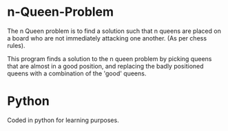 n-Queen-Problem
===============
The n Queen problem is to find a solution such that n queens are placed on
a board who are not immediately attacking one another. (As per chess rules).

This program finds a solution to the n queen problem by picking queens that are
almost in a good position, and replacing the badly positioned queens with a
combination of the 'good' queens.


Python
=======

Coded in python for learning purposes.
